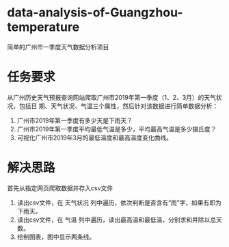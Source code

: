 # data-analysis-of-Guangzhou-temperature
简单的广州市一季度天气数据分析项目

# 任务要求
从广州历史天气预报查询网站爬取广州市2019年第一季度（1、2、3月）的天气状况，包括日 期、天气状况、气温三个属性，然后针对该数据进行简单数据分析：
1. 广州市2019年第一季度有多少天是下雨天？
2. 广州市2019年第一季度平均最低气温是多少，平均最高气温是多少摄氏度？ 
3. 可视化广州市2019年3月的最低温度和最高温度变化曲线。

# 解决思路
首先从指定网页爬取数据并存入csv文件
1. 读出csv文件，在 天气状况 列中遍历，依次判断是否含有“雨”字，如果有即为下雨天。
2. 读出csv文件，在 气温 列中遍历，读出最高温和最低温，分别求和并除以总天数。
3. 绘制图表，图中显示两条线。
